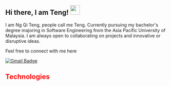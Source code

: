 ## Hi there, I am Teng! <img src="https://raw.githubusercontent.com/MartinHeinz/MartinHeinz/master/wave.gif" width="30px">

I am Ng Qi Teng, people call me Teng. Currently pursuing my bachelor's degree majoring in Software Engineering from the Asia Pacific University of Malaysia. I am always open to collaborating on projects and innovative or disruptive ideas. 

Feel free to connect with me here
<!-- Gmail -->
[![Gmail Badge](https://img.shields.io/badge/-cmdcool3@gmail.com-c14438?style=flat-square&logo=Gmail&logoColor=white&link=mailto:cmdcool3@gmail.com)](mailto:cmdcool3@gmail.com)
<br />

<div style="height: 1px; color: red;" ><div />

## Technologies

<!--
**teng-1206/teng-1206** is a ✨ _special_ ✨ repository because its `README.md` (this file) appears on your GitHub profile.

Here are some ideas to get you started:

- 🔭 I’m currently working on ...
- 🌱 I’m currently learning ...
- 👯 I’m looking to collaborate on ...
- 🤔 I’m looking for help with ...
- 💬 Ask me about ...
- 📫 How to reach me: ...
- 😄 Pronouns: ...
- ⚡ Fun fact: ...
-->
